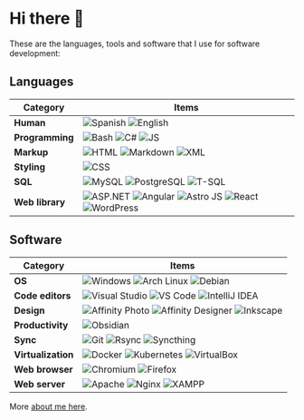 # Hi there 👋

These are the languages, tools and software that I use for software development:

## Languages

| **Category**    | **Items**                                                                                                                                                                                                                                                                                                                                                  |
| --------------- | ---------------------------------------------------------------------------------------------------------------------------------------------------------------------------------------------------------------------------------------------------------------------------------------------------------------------------------------------------------- |
| **Human**       | ![Spanish](https://img.shields.io/badge/Español-🇪🇸-red) ![English](https://img.shields.io/badge/English-🇺🇸-blue)                                                                                                                                                                                                                                           |
| **Programming** | ![Bash](https://img.shields.io/badge/-Bash-444444?style=flat&logo=GNU%20Bash) ![C#](https://img.shields.io/badge/-C%23-239120?style=flat&logo=C%20Sharp&logoColor=white) ![JS](https://img.shields.io/badge/-JS-F7DF1E?style=flat&logo=JavaScript&logoColor=black) <!-- ![Java](https://img.shields.io/badge/-Java-E34F26?style=flat&logo=java&logoColor=white) --> |
| **Markup**      | ![HTML](https://img.shields.io/badge/-HTML5-E34F26?style=flat&logo=HTML5&logoColor=white) ![Markdown](https://img.shields.io/badge/-Markdown-000000?style=flat&logo=Markdown&logoColor=white) ![XML](https://img.shields.io/badge/-XML-00599C?style=flat&logo=XML&logoColor=white)                                                                         |
| **Styling**     | ![CSS](https://img.shields.io/badge/-CSS-1572B6?style=flat&logo=CSS3&logoColor=white)                                                                                                                                                                                                                                                                      |
| **SQL**         | ![MySQL](https://img.shields.io/badge/-MySQL-4479A1?style=flat&logo=MySQL&logoColor=white) ![PostgreSQL](https://img.shields.io/badge/-PostgreSQL-336791?style=flat&logo=PostgreSQL&logoColor=white) ![T-SQL](https://img.shields.io/badge/-T--SQL-CC2927?style=flat&logo=Microsoft%20SQL%20Server&logoColor=white)                                        |
| **Web library**     | ![ASP.NET](https://img.shields.io/badge/-ASP.NET-5C2D91?style=flat&logo=aspdotnet&logoColor=white) ![Angular](https://img.shields.io/badge/-Angular-5C5C5C?style=flat&logo=angular&logoColor=white) ![Astro JS](https://img.shields.io/badge/-Astro%20JS-0c2445?style=flat&logo=astro) ![React](https://img.shields.io/badge/-React-61DAFB?style=flat&logo=react&logoColor=black) ![WordPress](https://img.shields.io/badge/-WordPress-21759B?style=flat&logo=wordpress&logoColor=white) |

## Software

| **Category**       | **Items**                                                                                                                                                                                                                                                                                                                               |
| ------------------ | --------------------------------------------------------------------------------------------------------------------------------------------------------------------------------------------------------------------------------------------------------------------------------------------------------------------------------------- |
| **OS**             | ![Windows](https://img.shields.io/badge/-Windows-0078D6?style=flat&logo=windows&logoColor=white) ![Arch Linux](https://img.shields.io/badge/-Arch%20Linux-1793D1?style=flat&logo=arch-linux&logoColor=white) ![Debian](https://img.shields.io/badge/-Debian-A81D33?style=flat&logo=debian&logoColor=white)                              |
| **Code editors**   | ![Visual Studio](https://img.shields.io/badge/-Visual%20Studio-5C2D91?style=flat&logo=visual-studio) ![VS Code](https://img.shields.io/badge/-VS%20Code-007ACC?style=flat&logo=visual-studio-code&logoColor=white) ![IntelliJ IDEA](https://img.shields.io/badge/-IntelliJ%20IDEA-000000?style=flat&logo=intellij-idea&logoColor=white) |
| **Design**         | ![Affinity Photo](https://img.shields.io/badge/-Affinity%20Photo-5C5C5C?style=flat&logo=affinity-photo&logoColor=white) ![Affinity Designer](https://img.shields.io/badge/-Affinity%20Designer-5C5C5C?style=flat&logo=affinity-designer&logoColor=white) ![Inkscape](https://img.shields.io/badge/-Inkscape-000000?style=flat&logo=inkscape&logoColor=white) |
| **Productivity**   | ![Obsidian](https://img.shields.io/badge/-Obsidian-0D1321?style=flat&logo=obsidian&logoColor=white)                                                                                                                                                                                                                                     |
| **Sync**           | ![Git](https://img.shields.io/badge/-Git-F05032?style=flat&logo=git&logoColor=white) ![Rsync](https://img.shields.io/badge/-Rsync-3D8CFF?style=flat&logo=rsync&logoColor=white) ![Syncthing](https://img.shields.io/badge/-Syncthing-2D3134?style=flat&logo=syncthing&logoColor=white)                                                  |
| **Virtualization** | ![Docker](https://img.shields.io/badge/-Docker-2496ED?style=flat&logo=docker&logoColor=white) ![Kubernetes](https://img.shields.io/badge/-Kubernetes-326CE5?style=flat&logo=kubernetes&logoColor=white) ![VirtualBox](https://img.shields.io/badge/-VirtualBox-183A61?style=flat&logo=virtualbox)                                       |
| **Web browser**    | ![Chromium](https://img.shields.io/badge/-Chromium-4E8FFB?style=flat&logo=Google%20Chrome&logoColor=white) ![Firefox](https://img.shields.io/badge/-Firefox-FF7139?style=flat&logo=Firefox&logoColor=white)                                                                                                                             |
| **Web server**     | ![Apache](https://img.shields.io/badge/-Apache-D22128?style=flat&logo=apache&logoColor=white) ![Nginx](https://img.shields.io/badge/-Nginx-009639?style=flat&logo=nginx&logoColor=white) ![XAMPP](https://img.shields.io/badge/-XAMPP-F37623?style=flat&logo=xampp&logoColor=white)                                                     |

More [about me here](https://david7ce.github.io/about).

<!-- ![wallpaper-devices](./img/wallpaper-david7ce-devices.png) -->

<!-- ![GitHub Skyline 2021-2025](github-skyline-2021-2025.stl) -->


<!--
![Hugo](https://img.shields.io/badge/-Hugo-FF4088?style=flat&logo=hugo)
![Laravel](https://img.shields.io/badge/-Laravel-FF2D20?style=flat&logo=laravel&logoColor=white)
![Spring](https://img.shields.io/badge/-Spring-6DB33F?style=flat&logo=spring&logoColor=white)
-->
